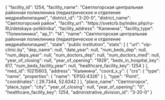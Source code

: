 {
    "facility_id": 1254,
    "facility_name": "Светлогорская центральная районная поликлиника (педиатрическое и отделение медреабилитации)",
    "district_id": "3-20-0",
    "district_name": "Светлогорский район",
    "facility_url": "https:\/\/svetcrb.by\/index.php\/ru-RU\/detskaya-poliklinika",
    "facility_address": "Калинина",
    "facility_type": "Поликлиника",
    "ap_1": "14",
    "name": "Светлогорская центральная районная поликлиника (педиатрическое и отделение медреабилитации)",
    "state": "public institution",
    "stats": [
        {
            "url": "vip-clinic.by",
            "dep_name": null,
            "date_year": null,
            "num_beds_dep": null,
            "num_deps_year": null,
            "num_doctors_dep": null,
            "num_doctors_med": null,
            "year_of_closing": null,
            "year_of_opening": "1929",
            "beds_in_hospital_key": 617,
            "num_beds_facility_year": null,
            "healthcare_facility_key": 1254
        }
    ],
    "med_id": 10215603,
    "address": "Калинина",
    "coord_x_y": {
        "crs": {
            "type": "name",
            "properties": {
                "name": "EPSG:4326"
            }
        },
        "type": "Point",
        "coordinates": [
            29.7344,
            52.6342
        ]
    },
    "place_name": "Светлогорск",
    "place_type": "city",
    "year_of_closing": null,
    "year_of_opening": "0",
    "healthcare_facility_key": 1254,
    "administrative_division_id": "3-20-0"
}